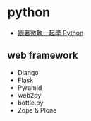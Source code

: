 # python

- [跟著微軟一起學 Python](https://blog.darkthread.net/blog/-python-for-beginners/)

## web framework

- Django
- Flask
- Pyramid
- web2py
- bottle.py
- Zope & Plone
